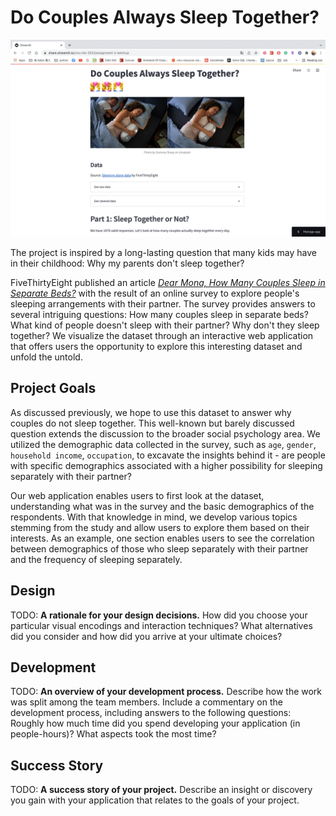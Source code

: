 # Do Couples Always Sleep Together?

![A screenshot of your application. Could be a GIF.](Figs/screenshot.png)

The project is inspired by a long-lasting question that many kids may have in their childhood: Why my parents don't sleep together?

FiveThirtyEight published an article [*Dear Mona, How Many Couples Sleep in Separate Beds?*](https://fivethirtyeight.com/features/dear-mona-how-many-couples-sleep-in-separate-beds/) with the result of an online survey to explore people's sleeping arrangements with their partner. The survey provides answers to several intriguing questions: How many couples sleep in separate beds? What kind of people doesn't sleep with their partner? Why don't they sleep together? We visualize the dataset through an interactive web application that offers users the opportunity to explore this interesting dataset and unfold the untold.


## Project Goals

As discussed previously, we hope to use this dataset to answer why couples do not sleep together. This well-known but barely discussed question extends the discussion to the broader social psychology area. We utilized the demographic data collected in the survey, such as `age`, `gender`, `household income`, `occupation`, to excavate the insights behind it - are people with specific demographics associated with a higher possibility for sleeping separately with their partner?

Our web application enables users to first look at the dataset, understanding what was in the survey and the basic demographics of the respondents. With that knowledge in mind, we develop various topics stemming from the study and allow users to explore them based on their interests. As an example, one section enables users to see the correlation between demographics of those who sleep separately with their partner and the frequency of sleeping separately.


## Design

TODO: **A rationale for your design decisions.** How did you choose your particular visual encodings and interaction techniques? What alternatives did you consider and how did you arrive at your ultimate choices?


## Development

TODO: **An overview of your development process.** Describe how the work was split among the team members. Include a commentary on the development process, including answers to the following questions: Roughly how much time did you spend developing your application (in people-hours)? What aspects took the most time?


## Success Story

TODO:  **A success story of your project.** Describe an insight or discovery you gain with your application that relates to the goals of your project.
